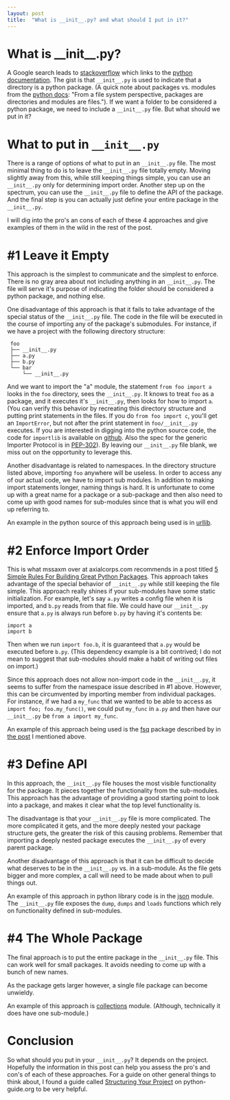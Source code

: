 ```yaml
---
layout: post
title:  "What is __init__.py? and what should I put in it?"
---
```


# What is \_\_init\_\_.py?

A Google search leads to [stackoverflow][1] which links to the [python documentation][2].  The gist is that `__init__.py` is used to indicate that a directory is a python package. (A quick note about packages vs. modules from the [python docs][3]: "From a file system perspective, packages are directories and modules are files.").  If we want a folder to be considered a python package, we need to include a `__init__.py` file.  But what should we put in it?

# What to put in `__init__.py`

There is a range of options of what to put in an `__init__.py` file.  The most minimal thing to do is to leave the `__init__.py` file totally empty.  Moving slightly away from this, while still keeping things simple, you can use an `__init__.py` only for determining import order.  Another step up on the spectrum, you can use the `__init__.py` file to define the API of the package.  And the final step is you can actually just define your entire package in the `__init__.py`.

I will dig into the pro's an cons of each of these 4 approaches and give examples of them in the wild in the rest of the post.

# #1 Leave it Empty

This approach is the simplest to communicate and the simplest to enforce.  There is no gray area about not including anything in an `__init__.py`.  The file will serve it's purpose of indicating the folder should be considered a python package, and nothing else.

One disadvantage of this approach is that it fails to take advantage of the special status of the `__init__.py` file.  The code in the file will be executed in the course of importing any of the package's submodules.  For instance, if we have a project with the following directory structure:

```
 foo
 ├── __init__.py
 ├── a.py
 ├── b.py
 └── bar
     └── __init__.py
```

And we want to import the "a" module, the statement `from foo import a` looks in the `foo` directory, sees the `__init__.py`.  It knows to treat `foo` as a package, and it executes it's `__init__.py`, then looks for how to import `a`.  (You can verify this behavior by recreating this directory structure and putting print statements in the files.  If you do `from foo import c`, you'll get an `ImportError`, but not after the print statement in `foo/__init__.py` executes.  If you are interested in digging into the python source code, the code for `importlib` is available on [github][5].  Also the spec for the generic Importer Protocol is in [PEP-302][6]).  By leaving our `__init__.py` file blank, we miss out on the opportunity to leverage this.

Another disadvantage is related to namespaces.  In the directory structure listed above, importing `foo` anywhere will be useless. In order to access any of our actual code, we have to import sub modules.  In addition to making import statements longer, naming things is hard.  It is unfortunate to come up with a great name for a package or a sub-package and then also need to come up with good names for sub-modules since that is what you will end up referring to.

An example in the python source of this approach being used is in [urllib][7].


# #2 Enforce Import Order
This is what mssaxm over at axialcorps.com recommends in a post titled [5 Simple Rules For Building Great Python Packages][4].  This approach takes advantage of the special behavior of `__init__.py` while still keeping the file simple.  This approach really shines if your sub-modules have some static initialization.  For example, let's say `a.py` writes a config file when it is imported, and `b.py` reads from that file.  We could have our `__init__.py` ensure that `a.py` is always run before `b.py` by having it's contents be:

```
import a
import b
```
Then when we run `import foo.b`, it is guaranteed that `a.py` would be executed before `b.py`. (This dependency example is a bit contrived; I do not mean to suggest that sub-modules should make a habit of writing out files on import.)

Since this approach does not allow non-import code in the `__init__.py`, it seems to suffer from the namespace issue described in #1 above.  However, this can be circumvented by importing member from individual packages.  For instance, if we had a `my_func` that we wanted to be able to access as `import foo; foo.my_func()`, we could put `my_func` in `a.py` and then have our `__init__.py` be `from a import my_func`.

An example of this approach being used is the [fsq][8] package described by in [the post][4] I mentioned above.


# #3 Define API

In this approach, the `__init__.py` file houses the most visible functionality for the package.  It pieces together the functionality from the sub-modules.  This approach has the advantage of providing a good starting point to look into a package, and makes it clear what the top level functionality is.

The disadvantage is that your `__init__.py` file is more complicated.  The more complicated it gets, and the more deeply nested your package structure gets, the greater the risk of this causing problems.  Remember that importing a deeply nested package executes the `__init__.py` of every parent package.

Another disadvantage of this approach is that it can be difficult to decide what deserves to be in the `__init__.py` vs. in a sub-module.  As the file gets bigger and more complex, a call will need to be made about when to pull things out.

An example of this approach in python library code is in the [json][9] module.  The `__init__.py` file exposes the `dump`, `dumps` and `loads` functions which rely on functionality defined in sub-modules.


# #4 The Whole Package

The final approach is to put the entire package in the `__init__.py` file.  This can work well for small packages. It avoids needing to come up with a bunch of new names.

As the package gets larger however, a single file package can become unwieldy.

An example of this approach is [collections][10] module.  (Although, technically it does have one sub-module.)


# Conclusion

So what should you put in your `__init__.py`?  It depends on the project.  Hopefully the information in this post can help you assess the pro's and con's of each of these approaches.  For a guide on other general things to think about, I found a guide called [Structuring Your Project][11] on python-guide.org to be very helpful.

[1]:http://stackoverflow.com/questions/448271/what-is-init-py-for
[2]:https://docs.python.org/3/tutorial/modules.html#packages
[3]:https://docs.python.org/2.7/reference/simple_stmts.html#import
[4]:https://axialcorps.com/2013/08/29/5-simple-rules-for-building-great-python-packages/
[5]:https://github.com/python/cpython/blob/master/Lib/importlib/_bootstrap.py#L926
[6]:https://www.python.org/dev/peps/pep-0302/
[7]:https://github.com/python/cpython/tree/master/Lib/urllib
[8]:https://github.com/axialmarket/fsq/blob/master/fsq/__init__.py
[9]:https://github.com/python/cpython/blob/master/Lib/json/__init__.py
[10]:https://github.com/python/cpython/blob/master/Lib/collections/__init__.py
[11]:http://docs.python-guide.org/en/latest/writing/structure/
